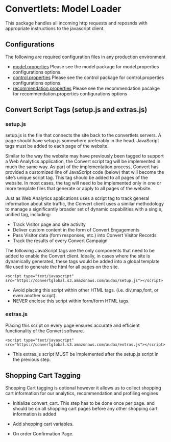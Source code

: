 Convertlets: Model Loader
=========================
This package handles all incoming http requests and reposnds with appropriate instructions to the javascript client.

Configurations
--------------

The following are required configuration files in any production environment

* [model.properties](https://github.com/convert/model/blob/master/README.org)
  Please see the model package for model.properties configurations options.
* [control.properties](https://github.com/convert/control/blob/master/README.org)
  Please see the control package for control.properties configurations options.
* [recommendation.properties](https://github.com/convert/recommmender/blob/master/README.org)
  Please see the recommendation pacakge for recommendation.properties configurations options

Convert Script Tags (setup.js and extras.js)
--------------------------------------------


### setup.js

setup.js is the file that connects the site back to the convertlets servers. A page should have setup.js somewhere preferably in the head.
JavaScript tags must be added to each page of the website. 

Similar to the way the website may have previously been tagged to support a Web Analytics application, 
the Convert script tag will be implemented in much the same way. As part of the implementation process, 
Convert has provided a customized line of JavaScript code (below) that will become the site’s unique script tag.
This tag should be added to all pages of the website. In most cases, the tag will need to be implemented only
in one or more template files that generate or apply to all pages of the website. 

Just as Web Analytics applications uses a script tag to track general information about site traffic, the
Convert client uses a similar methodology to manage a significantly broader set of dynamic capabilities with a single,
unified tag, including:

* Track Visitor page and site activity 
* Deliver custom content in the form of Convert Engagements 
* Pass Visitor data (form responses, etc.) into Convert Visitor Records 
* Track the results of every Convert Campaign

The following JavaScript tags are the only components that need to be added to enable the Convert client.
Ideally, in cases where the site is dynamically generated, these tags would be added into a global template
file used to generate the html for all pages on the site.

    <script type="text/javascript" src="https://convertglobal.s3.amazonaws.com/audax/setup.js"></script>


* Avoid placing this script within other HTML tags. (i.e. div,map,font, or even another script).
* NEVER enclose this script within form/form HTML tags.


### extras.js

Placing this script on every page ensures accurate and efficient functionality of the Convert software.

    <script type="text/javascript" src="https://convertglobal.s3.amazonaws.com/audax/extras.js"></script>

* This extras.js script MUST be implemented after the setup.js script in the previous step.


Shopping Cart Tagging
--------------------

Shopping Cart tagging is optional however it allows us to collect shopping cart information for our 
analytics, recommendation and profiling engines

*  Initialize convert_cart. This step has to be done once per page. and should be on all shopping cart pages before any other
shopping cart information is added

    <script type="text/javascript">
      if(!window.convert_cart){
        window.convert_cart={};
        convert_cart.shoppingCartItems=new Array();
      }
    </script>

* Add shopping cart variables.
    
    <script type="text/javascript">
      convert_cart.totalCost="@@TOTAL_COST@@";
      convert_cart.taxes=@@TAXES@@;
      convert_cart.discount=@@DISCOUNT@@;
      convert_cart.shipping=@@SHIPPING@@;
      convert_cart.promoCode="@@PROMO_CODE@@";
      convert_cart.orderId="@@ORDER_ID@@";

      //loop on items in the shopping cart
      //loop start
        var convert_item={};
        convert_item.sku="@@SKU@@";
        convert_item.quantity=@@QUANTITY@@;
        convert_item.price="@@PRICE@@";
        convert_cart.shoppingCartItems.push(convert_item);
      //loop end
    </script>

* On order Confirmation Page.

    <script type="text/javascript">
      convert_cart.isPurchased=true;
    </script>

